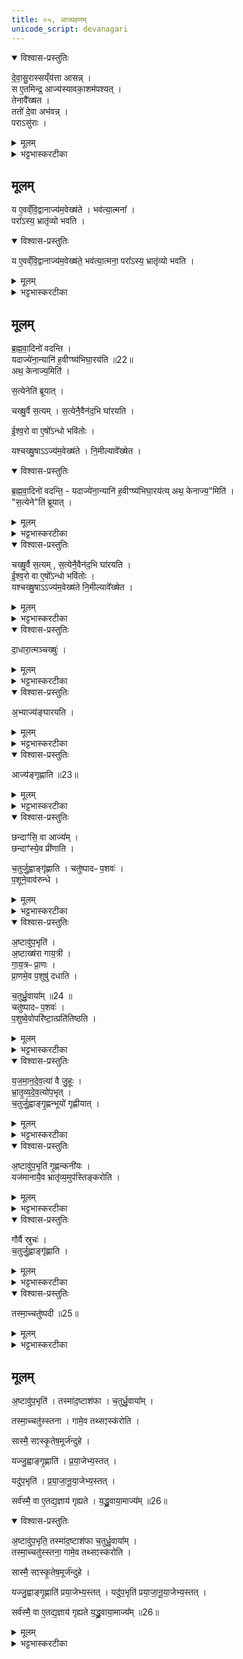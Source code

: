 ```yaml
---
title: ०५, आज्ग्रहणम् 
unicode_script: devanagari
---
```


<details open><summary>विश्वास-प्रस्तुतिः</summary>

दे॒वा॒सु॒रास्सय्ँय॑त्ता आसन्न् ।  
स ए॒तमिन्द्र॒ आज्य॑स्यावका॒शम॑पश्यत् ।  
तेनावै᳚ख्षत ।  
ततो॑ दे॒वा अभ॑वन्न् ।  
पराऽसु॑राः ।  
</details>

<details><summary>मूलम्</summary>

दे॒वा॒सु॒रास्सय्ँय॑त्ता आसन्न् ।  
स ए॒तमिन्द्र॒ आज्य॑स्यावका॒शम॑पश्यत् ।  
तेनावै᳚ख्षत ।  
ततो॑ दे॒वा अभ॑वन्न् ।  
पराऽसु॑राः ।  
</details>

<details><summary>भट्टभास्करटीका</summary>

1देवासुरा इति ॥ आज्यस्यावकाशमिति 'अग्नेर्जिह्वा'1 इत्यवेक्षणमन्त्रस्यैषा संज्ञा ।
</details>

## मूलम्
य ए॒वव्ँवि॒द्वानाज्य॑म॒वेख्ष॑ते ।
भव॑त्या॒त्मना᳚ ।  
परा᳚ऽस्य॒ भ्रातृ॑व्यो भवति ।
<details open><summary>विश्वास-प्रस्तुतिः</summary>

य ए॒वव्ँवि॒द्वानाज्य॑म॒वेख्ष॑ते॒ भव॑त्या॒त्मना॒ परा᳚ऽस्य॒ भ्रातृ॑व्यो भवति ।
</details>

<details><summary>मूलम्</summary>

य ए॒वव्ँवि॒द्वानाज्य॑म॒वेख्ष॑ते॒ भव॑त्या॒त्मना॒ परा᳚ऽस्य॒ भ्रातृ॑व्यो भवति ।
</details>

<details><summary>भट्टभास्करटीका</summary>

आत्मनेति । प्रकृत्यादितृतीया ।
</details>

## मूलम्
ब्र॒ह्म॒वा॒दिनो॑ वदन्ति ।  
यदाज्ये॑ना॒न्यानि॑ ह॒वीꣳष्य॑भिघा॒रय॑ति ॥22॥  
अथ॒ केनाज्य॒मिति॑ ।  

स॒त्येनेति॑ ब्रूयात् ।  

चख्षु॒र्वै स॒त्यम् ।
स॒त्येनै॒वैन॑द॒भि घा॑रयति ।  

ई॒श्व॒रो वा ए॒षो᳚ऽन्धो भवि॑तोः ।  

यश्चख्षु॒षाऽऽज्य॑म॒वेख्ष॑ते ।
नि॒मील्यावे᳚ख्षेत ।
<details open><summary>विश्वास-प्रस्तुतिः</summary>

ब्र॒ह्म॒वा॒दिनो॑ वदन्ति॒ - यदाज्ये॑ना॒न्यानि॑ ह॒वीꣳष्य॑भिघा॒रय॑त्य् अथ॒ केनाज्य॒"मिति॑ ।  
"स॒त्येने"ति॑ ब्रूयात् ।
</details>

<details><summary>मूलम्</summary>

ब्र॒ह्म॒वा॒दिनो॑ वदन्ति॒ - यदाज्ये॑ना॒न्यानि॑ ह॒वीꣳष्य॑भिघा॒रय॑त्य् अथ॒ केनाज्य॒"मिति॑ ।  
"स॒त्येने"ति॑ ब्रूयात् ।
</details>

<details><summary>भट्टभास्करटीका</summary>

यदाज्येनेति । गतम् ।
</details>

<details open><summary>विश्वास-प्रस्तुतिः</summary>

चख्षु॒र्वै स॒त्यम् , स॒त्येनै॒वैन॑द॒भि घा॑रयति ।   
ई॒श्व॒रो वा ए॒षो᳚ऽन्धो भवि॑तोः ।  
यश्चख्षु॒षाऽऽज्य॑म॒वेख्ष॑ते नि॒मील्यावे᳚ख्षेत ।  
</details>

<details><summary>मूलम्</summary>

चख्षु॒र्वै स॒त्यम् , स॒त्येनै॒वैन॑द॒भि घा॑रयति ।   
ई॒श्व॒रो वा ए॒षो᳚ऽन्धो भवि॑तोः ।  
यश्चख्षु॒षाऽऽज्य॑म॒वेख्ष॑ते नि॒मील्यावे᳚ख्षेत ।  
</details>

<details><summary>भट्टभास्करटीका</summary>

सत्यं सतां साधु यथार्थग्रहणसामर्थ्यात् । अन्धो भवितोः भवितुमीश्वरः । 'ईश्वरे तोसुन्कसुनौ' इति तोसुन् । तेजस्त्वादाज्यस्य ।
</details>

<details open><summary>विश्वास-प्रस्तुतिः</summary>

दा॒धारा॒त्मञ्चख्षुः॑ ।  
</details>

<details><summary>मूलम्</summary>

दा॒धारा॒त्मञ्चख्षुः॑ ।  
</details>

<details><summary>भट्टभास्करटीका</summary>

दाधारेति । आत्मनि चक्षुरविकलं धारयति स्थापयति । छान्दसो लिट्, तुजादित्वादभ्यासस्य दीर्घत्वम् ।
</details>

<details open><summary>विश्वास-प्रस्तुतिः</summary>

अ॒भ्याज्य॑ङ्घारयति ।  
</details>

<details><summary>मूलम्</summary>

अ॒भ्याज्य॑ङ्घारयति ।  
</details>

<details><summary>भट्टभास्करटीका</summary>

आज्यं चाभिघारयति निमीलनेनात्मनि स्थापितं भवति । अवेक्षणेनाज्यस्याभिघारणम् ॥
</details>

<details open><summary>विश्वास-प्रस्तुतिः</summary>

आज्य॑ङ्गृह्णाति ॥23॥
</details>

<details><summary>मूलम्</summary>

आज्य॑ङ्गृह्णाति ॥23॥
</details>

<details><summary>भट्टभास्करटीका</summary>

2आज्यं गृह्णातीति ॥ चतुर्ग्रहादिविशिष्टम् ।
</details>

<details open><summary>विश्वास-प्रस्तुतिः</summary>

छन्दाꣳ॑सि॒ वा आज्य᳚म् ।  
छन्दाꣳ॑स्ये॒व प्री॑णाति ।    

च॒तुर्जु॒ह्वाङ्गृ॑ह्णाति ।
चतु॑ष्पादᳶ प॒शवः॑ ।  
प॒शूने॒वाव॑रुन्धे ।  
</details>

<details><summary>मूलम्</summary>

छन्दाꣳ॑सि॒ वा आज्य᳚म् ।  
छन्दाꣳ॑स्ये॒व प्री॑णाति ।    

च॒तुर्जु॒ह्वाङ्गृ॑ह्णाति ।
चतु॑ष्पादᳶ प॒शवः॑ ।  
प॒शूने॒वाव॑रुन्धे ।  
</details>

<details><summary>भट्टभास्करटीका</summary>

छन्दांसि वा इति । प्रधानसाधनत्वान् ।
</details>

<details open><summary>विश्वास-प्रस्तुतिः</summary>

अ॒ष्टावु॑प॒भृति॑ ।  
अ॒ष्टाख्ष॑रा गाय॒त्री ।  
गा॒य॒त्रᳶ प्रा॒णः ।  
प्रा॒णमे॒व प॒शुषु॑ दधाति   ।

च॒तुर्ध्रु॒वाया᳚म् ॥24 ॥  
चतु॑ष्पादᳶ प॒शवः॑ ।  
प॒शुष्वे॒वोपरि॑ष्टा॒त्प्रति॑तिष्ठति ।  
</details>

<details><summary>मूलम्</summary>

अ॒ष्टावु॑प॒भृति॑ ।  
अ॒ष्टाख्ष॑रा गाय॒त्री ।  
गा॒य॒त्रᳶ प्रा॒णः ।  
प्रा॒णमे॒व प॒शुषु॑ दधाति   ।

च॒तुर्ध्रु॒वाया᳚म् ॥24 ॥  
चतु॑ष्पादᳶ प॒शवः॑ ।  
प॒शुष्वे॒वोपरि॑ष्टा॒त्प्रति॑तिष्ठति ।  
</details>

<details><summary>भट्टभास्करटीका</summary>

अष्टावुपभृति गृह्णातीत्येन । एवं चतुर्ध्रुवायामित्यत्रापि ।
</details>

<details open><summary>विश्वास-प्रस्तुतिः</summary>

य॒ज॒मा॒न॒दे॒व॒त्या॑ वै जु॒हूः ।  
भ्रा॒तृ॒व्य॒दे॒व॒त्यो॑प॒भृत् ।  
च॒तुर्जु॒ह्वाङ्गृ॒ह्णन्भूयो॑ गृह्णीयात् ।  
</details>

<details><summary>मूलम्</summary>

य॒ज॒मा॒न॒दे॒व॒त्या॑ वै जु॒हूः ।  
भ्रा॒तृ॒व्य॒दे॒व॒त्यो॑प॒भृत् ।  
च॒तुर्जु॒ह्वाङ्गृ॒ह्णन्भूयो॑ गृह्णीयात् ।  
</details>

<details><summary>भट्टभास्करटीका</summary>

भूयः बहुतरम् ।
</details>

<details open><summary>विश्वास-प्रस्तुतिः</summary>

अ॒ष्टावु॑प॒भृति॑ गृ॒ह्णन्कनी॑यः ।  
यज॑मानायै॒व भ्रातृ॑व्य॒मुप॑स्तिङ्करोति ।  
</details>

<details><summary>मूलम्</summary>

अ॒ष्टावु॑प॒भृति॑ गृ॒ह्णन्कनी॑यः ।  
यज॑मानायै॒व भ्रातृ॑व्य॒मुप॑स्तिङ्करोति ।  
</details>

<details><summary>भट्टभास्करटीका</summary>

कनीय इति । गृह्णीयादित्येव । कनीयोऽल्पतरम् । 'युवाल्पयोः' इति कनादेशः । उपस्तिं गुणभूतं समीपे भवतीत्युपस्तिः । अस्तेः क्तिनि 'छन्दस्युभयथा' इति सार्वधातुकत्वात् भूभावाभावः, अल्लोपश्च ॥
</details>

<details open><summary>विश्वास-प्रस्तुतिः</summary>

गौर्वै स्रुचः॑ ।  
च॒तुर्जु॒ह्वाङ्गृ॑ह्णाति ।
</details>

<details><summary>मूलम्</summary>

गौर्वै स्रुचः॑ ।  
च॒तुर्जु॒ह्वाङ्गृ॑ह्णाति ।
</details>

<details><summary>भट्टभास्करटीका</summary>

3गौर्वा इति ॥ अभिमतधुक्त्वात् ।
</details>

<details open><summary>विश्वास-प्रस्तुतिः</summary>

तस्मा॒च्चतु॑ष्पदी ॥25॥  
</details>

<details><summary>मूलम्</summary>

तस्मा॒च्चतु॑ष्पदी ॥25॥  
</details>

<details><summary>भट्टभास्करटीका</summary>

चतुष्पदीति । 'पादोऽन्यतरस्याम्' इति ङीप्, 'पादः पत्' इति पद्भावः ॥
</details>

## मूलम्
अ॒ष्टावु॑प॒भृति॑ ।
तस्मा॑द॒ष्टाश॑फा ।
च॒तुर्ध्रु॒वाया᳚म् ।  

तस्मा॒च्चतु॑स्स्तना ।
गामे॒व तथ्सꣵस्क॑रोति ।  

सास्मै॒ सꣵस्कृ॒तेष॒मूर्ज॑न्दुहे ।  

यज्जु॒ह्वाङ्गृ॒ह्णाति॑ ।
प्र॒या॒जेभ्य॒स्तत् ।

यदु॑प॒भृति॑ ।
प्र॒या॒जा॒नू॒या॒जेभ्य॒स्तत् ।  

सर्व॑स्मै॒ वा ए॒तद्य॒ज्ञाय॑ गृह्यते ।
य॒द्ध्रु॒वाया॒माज्य᳚म् ॥26॥

<details open><summary>विश्वास-प्रस्तुतिः</summary>

अ॒ष्टावु॑प॒भृति॒ तस्मा॑द॒ष्टाश॑फा च॒तुर्ध्रु॒वाया᳚म् ।  
तस्मा॒च्चतु॑स्स्तना॒ गामे॒व तथ्सꣵस्क॑रोति ।  

सास्मै॒ सꣵस्कृ॒तेष॒मूर्ज॑न्दुहे ।   

यज्जु॒ह्वाङ्गृ॒ह्णाति॑ प्रया॒जेभ्य॒स्तत् ।
यदु॑प॒भृति॑ प्रया॒जा॒नू॒या॒जेभ्य॒स्तत् ।   

सर्व॑स्मै॒ वा ए॒तद्य॒ज्ञाय॑ गृह्यते य॒द्ध्रु॒वाया॒माज्य᳚म् ॥26॥
</details>

<details><summary>मूलम्</summary>

अ॒ष्टावु॑प॒भृति॒ तस्मा॑द॒ष्टाश॑फा च॒तुर्ध्रु॒वाया᳚म् ।  
तस्मा॒च्चतु॑स्स्तना॒ गामे॒व तथ्सꣵस्क॑रोति ।  

सास्मै॒ सꣵस्कृ॒तेष॒मूर्ज॑न्दुहे ।   

यज्जु॒ह्वाङ्गृ॒ह्णाति॑ प्रया॒जेभ्य॒स्तत् ।
यदु॑प॒भृति॑ प्रया॒जा॒नू॒या॒जेभ्य॒स्तत् ।   

सर्व॑स्मै॒ वा ए॒तद्य॒ज्ञाय॑ गृह्यते य॒द्ध्रु॒वाया॒माज्य᳚म् ॥26॥
</details>

<details><summary>भट्टभास्करटीका</summary>

अष्टावुपभृति गृह्णातीत्येव ॥

इति तैत्तिरीयब्राह्मणे तृतीये तृतीये पञ्चमोऽनुवाकः ॥  

</details>


